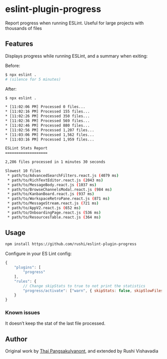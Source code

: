 # eslint-plugin-progress

Report progress when running ESLint. Useful for large projects with thousands of files

## Features

Displays progress while running ESLint, and a summary when exiting:

Before:

```bash
$ npx eslint .
# (silence for 5 minutes)
```

After:

```bash
$ npx eslint .

* [11:02:06 PM] Processed 0 files...
* [11:02:16 PM] Processed 155 files...
* [11:02:26 PM] Processed 350 files...
* [11:02:36 PM] Processed 569 files...
* [11:02:46 PM] Processed 880 files...
* [11:02:56 PM] Processed 1,207 files...
* [11:03:06 PM] Processed 1,562 files...
* [11:03:16 PM] Processed 1,959 files...

ESLint Stats Report
===================

2,286 files processed in 1 minutes 30 seconds

Slowest 10 files
 * path/to/AdvancedSearchFilters.react.js (4079 ms)
 * path/to/RichTextEditor.react.js (2043 ms)
 * path/to/MessageBody.react.js (1037 ms)
 * path/to/BrowseChannelsModal.react.js (984 ms)
 * path/to/KanbanBoard.react.js (937 ms)
 * path/to/WorkspaceRetroPane.react.js (871 ms)
 * path/to/MessageStream.react.js (721 ms)
 * path/to/AppV2.react.js (652 ms)
 * path/to/OnboardingPage.react.js (536 ms)
 * path/to/ResourcesTable.react.js (364 ms)

```

## Usage

```bash
npm install https://github.com/rushi/eslint-plugin-progress
```

Configure in your ES Lint config:

```js
{
    "plugins": [
        "progress"
    ],
    "rules": {
        // Change skipStats to true to not print the statistics
        "progress/activate": ["warn", { skipStats: false, skipSlowFiles: false, interval: 10000 }]
    }
}
```

### Known issues

It doesn’t keep the stat of the last file processed.

## Author

Original work by [Thai Pangsakulyanont](https://github.com/taskworld/eslint-plugin-progress), and extended by Rushi Vishavadia
